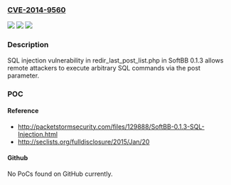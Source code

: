 ### [CVE-2014-9560](https://cve.mitre.org/cgi-bin/cvename.cgi?name=CVE-2014-9560)
![](https://img.shields.io/static/v1?label=Product&message=n%2Fa&color=blue)
![](https://img.shields.io/static/v1?label=Version&message=n%2Fa&color=blue)
![](https://img.shields.io/static/v1?label=Vulnerability&message=n%2Fa&color=brighgreen)

### Description

SQL injection vulnerability in redir_last_post_list.php in SoftBB 0.1.3 allows remote attackers to execute arbitrary SQL commands via the post parameter.

### POC

#### Reference
- http://packetstormsecurity.com/files/129888/SoftBB-0.1.3-SQL-Injection.html
- http://seclists.org/fulldisclosure/2015/Jan/20

#### Github
No PoCs found on GitHub currently.

